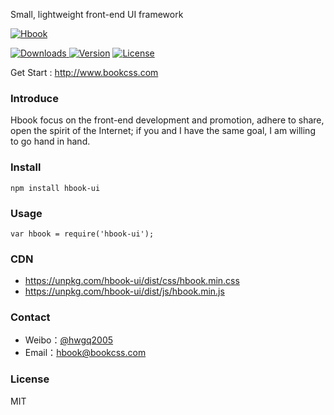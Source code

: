 Small, lightweight front-end UI framework

[![Hbook](http://www.bookcss.com/docs/images/banner.jpg)](http://www.bookcss.com)

<p align="left">
<a href="https://www.npmjs.com/package/hbook-ui"><img src="https://img.shields.io/npm/dt/hbook-ui.svg" alt="Downloads"> </a><a href="https://www.npmjs.com/package/hbook-ui"><img src="https://img.shields.io/npm/v/hbook-ui.svg" alt="Version"></a> <a href="https://www.npmjs.com/package/hbook-ui"><img src="https://img.shields.io/npm/l/hbook-ui.svg" alt="License"></a>
</p>

Get Start : http://www.bookcss.com

### Introduce
Hbook focus on the front-end development and promotion, adhere to share, open the spirit of the Internet; if you and I have the same goal, I am willing to go hand in hand.

### Install
```
npm install hbook-ui
```

### Usage
```
var hbook = require('hbook-ui');
```
### CDN

- https://unpkg.com/hbook-ui/dist/css/hbook.min.css
- https://unpkg.com/hbook-ui/dist/js/hbook.min.js

### Contact

- Weibo：[@hwgq2005](http://www.weibo.com/hwgq2005)
- Email：hbook@bookcss.com

### License
MIT
